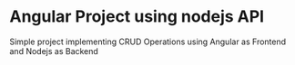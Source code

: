 # Angular Project using nodejs API 

Simple project implementing CRUD Operations using Angular as Frontend and Nodejs as Backend
